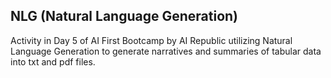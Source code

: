## NLG (Natural Language Generation)

Activity in Day 5 of AI First Bootcamp by AI Republic utilizing Natural Language Generation to generate narratives and summaries of tabular data into txt and pdf files.
